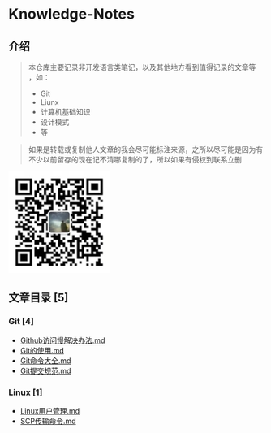 # Knowledge-Notes

## 介绍

> 本仓库主要记录非开发语言类笔记，以及其他地方看到值得记录的文章等 ，如：
> - Git
> - Liunx
> - 计算机基础知识
> - 设计模式
> - 等

> 如果是转载或复制他人文章的我会尽可能标注来源，之所以尽可能是因为有不少以前留存的现在记不清哪复制的了，所以如果有侵权到联系立删

![微信扫一扫](doc/images/微信二维码.jpg "微信二维码")

## 文章目录 [5]

### Git [4]

- [Github访问慢解决办法.md](Git/Github访问慢解决办法.md)
- [Git的使用.md](Git/Git的使用.md)
- [Git命令大全.md](Git/Git命令大全.md)
- [Git提交规范.md](Git/Git提交规范.md)

### Linux [1]

- [Linux用户管理.md](Linux/Linux用户管理.md)
- [SCP传输命令.md](Linux/SCP传输命令.md)